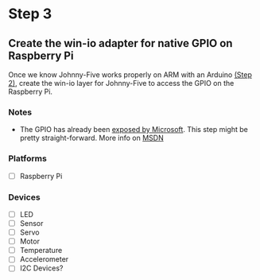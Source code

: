 # Step 3
## Create the win-io adapter for native GPIO on Raspberry Pi

Once we know Johnny-Five works properly on ARM with an Arduino [(Step 2)](https://github.com/BrianGenisio/win-io/tree/master/2.-Johnny-Five-on-Chakra-ARM), create the win-io layer for Johnny-Five to access the GPIO on the Raspberry Pi.

### Notes
- The GPIO has already been [exposed by Microsoft](https://ms-iot.github.io/content/en-US/win10/samples/NodejsWUBlinky.htm).  This step might be pretty straight-forward.  More info on [MSDN](https://msdn.microsoft.com/en-us/library/windows.devices.gpio.aspx)

### Platforms
- [ ] Raspberry Pi

### Devices
- [ ] LED
- [ ] Sensor
- [ ] Servo
- [ ] Motor
- [ ] Temperature
- [ ] Accelerometer
- [ ] I2C Devices?
